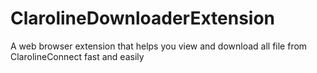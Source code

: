 # ClarolineDownloaderExtension
A web browser extension that helps you view and download all file from ClarolineConnect fast and easily
